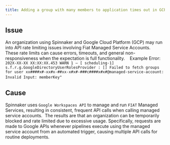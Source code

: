 ```yaml
---
title: Adding a group with many members to application times out in GCP
---
```


## Issue
An organization using Spinnaker and Google Cloud Platform (GCP) may run into API rate limiting issues involving Fiat Managed Service Accounts.  These rate limits can cause errors, timeouts, and general non-responsiveness when the expectation is full functionality. 
 
Example Error: 
```202X-XX-XX XX:XX:XX.453 WARN 1 — [ scheduling-1] s.f.r.g.GoogleDirectoryUserRolesProvider : [] Failed to fetch groups for user xx####x#-xx#x-##xx-x#x#-###c####x#x#@managed-service-account: Invalid Input: memberKey" ```
 
 

## Cause
Spinnaker uses ```Google Workspaces API``` to manage and run ```FIAT``` Managed Services, resulting in consistent, frequent API calls when calling managed service accounts.  The results are that an organization can be temporarily blocked and rate limited due to excessive usage.
Specifically, requests are made to Google APIs whenever pipelines execute using the managed service account from an automated trigger, causing multiple API calls for routine deployments. 

